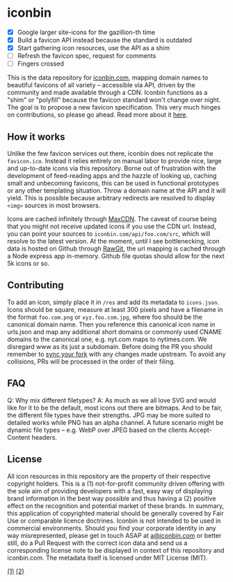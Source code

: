 # iconbin
- [x] Google larger site-icons for the gazillion-th time
- [x] Build a favicon API instead because the standard is outdated
- [x] Start gathering icon resources, use the API as a shim
- [ ] Refresh the favicon spec, request for comments
- [ ] Fingers crossed
  
This is the data repository for [iconbin.com](http://iconbin.com), mapping domain names to beautiful favicons of all variety – accessible via API, driven by the community and made available through a CDN. Iconbin functions as a "shim" or "polyfill" because the favicon standard won't change over night. The goal is to propose a new favicon specification. This very much hinges on contributions, so please go ahead. Read more about it [here](https://psolbach.com/write/icons-by-api-iconbin-image-assets-brands-logos-5).

## How it works
Unlike the few favicon services out there, iconbin does not replicate the `favicon.ico`. Instead it relies entirely on manual labor to provide nice, large and up-to-date icons via this repository. Borne out of frustration with the development of feed-reading apps and the hazzle of looking up, caching small and unbecoming favicons, this can be used in functional prototypes or any other templating situation. Throw a domain name at the API and it will yield. This is possible because arbitrary redirects are resolved to display `<img>` sources in most browsers.

Icons are cached infinitely through [MaxCDN](https://www.maxcdn.com/). The caveat of course being that you might not receive updated icons if you use the CDN url. Instead, you can point your sources to `iconbin.com/api/foo.com/src`, which will resolve to the latest version. At the moment, until I see bottlenecking, icon data is hosted on Github through [RawGit](https://rawgit.com/), the url mapping is cached through a Node express app in-memory. Github file quotas should allow for the next 5k icons or so.

## Contributing
To add an icon, simply place it in `/res` and add its metadata to `icons.json`. Icons should be square, measure at least 300 pixels and have a filename in the format `foo.com.png` or `xyz.foo.com.jpg`, where foo should be the canonical domain name. Then you reference this canonical icon name in urls.json and map  any additional short domains or commonly used CNAME domains to the canonical one, e.g. nyt.com maps to nytimes.com. We disregard www as its just a subdomain. Before doing the PR you should remember to [sync your fork](https://help.github.com/articles/syncing-a-fork/) with any changes made upstream. To avoid any collisions, PRs will be processed in the order of their filing.

## FAQ
Q: Why mix different filetypes?
A: As much as we all love SVG and would like for it to be the default, most icons out there are bitmaps. And to be fair,
the different file types have their strengths. JPG may be more suited to detailed works while PNG has an alpha channel. A future scenario might be dynamic file types – e.g. WebP over JPEG based on the clients Accept-Content headers.

## License
All icon resources in this repository are the property of their respective copyright holders. This is a (1) not-for-profit community driven offering with the sole aim of providing developers with a fast, easy way of displaying brand information in the best way possible and thus having a (2) positive effect on the recognition and potential market of these brands. In summary, this application of copyrighted material should be generally covered by Fair Use or comparable licence doctrines. Iconbin is not intended to be used in commercial environments. Should you find your corporate identity in any way misrepresented, please get in touch ASAP at a@iconbin.com or better still, do a Pull Request with the correct icon data and send us a corresponding license note to be displayed in context of this repository and iconbin.com. The metadata itself is licensed under MIT License (MIT).

[(1)](https://ucomm.wsu.edu/fair-use/#toc-purpose-and-character-of-the-use)
[(2)](https://ucomm.wsu.edu/fair-use/#toc-commercial-effect)
